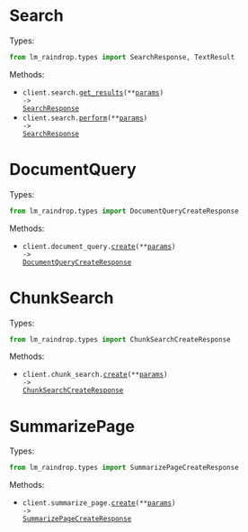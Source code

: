 # Search

Types:

```python
from lm_raindrop.types import SearchResponse, TextResult
```

Methods:

- <code title="get /v1/search">client.search.<a href="./src/lm_raindrop/resources/search.py">get_results</a>(\*\*<a href="src/lm_raindrop/types/search_get_results_params.py">params</a>) -> <a href="./src/lm_raindrop/types/search_response.py">SearchResponse</a></code>
- <code title="post /v1/search">client.search.<a href="./src/lm_raindrop/resources/search.py">perform</a>(\*\*<a href="src/lm_raindrop/types/search_perform_params.py">params</a>) -> <a href="./src/lm_raindrop/types/search_response.py">SearchResponse</a></code>

# DocumentQuery

Types:

```python
from lm_raindrop.types import DocumentQueryCreateResponse
```

Methods:

- <code title="post /v1/document_query">client.document_query.<a href="./src/lm_raindrop/resources/document_query.py">create</a>(\*\*<a href="src/lm_raindrop/types/document_query_create_params.py">params</a>) -> <a href="./src/lm_raindrop/types/document_query_create_response.py">DocumentQueryCreateResponse</a></code>

# ChunkSearch

Types:

```python
from lm_raindrop.types import ChunkSearchCreateResponse
```

Methods:

- <code title="post /v1/chunk_search">client.chunk_search.<a href="./src/lm_raindrop/resources/chunk_search.py">create</a>(\*\*<a href="src/lm_raindrop/types/chunk_search_create_params.py">params</a>) -> <a href="./src/lm_raindrop/types/chunk_search_create_response.py">ChunkSearchCreateResponse</a></code>

# SummarizePage

Types:

```python
from lm_raindrop.types import SummarizePageCreateResponse
```

Methods:

- <code title="post /v1/summarize_page">client.summarize_page.<a href="./src/lm_raindrop/resources/summarize_page.py">create</a>(\*\*<a href="src/lm_raindrop/types/summarize_page_create_params.py">params</a>) -> <a href="./src/lm_raindrop/types/summarize_page_create_response.py">SummarizePageCreateResponse</a></code>
